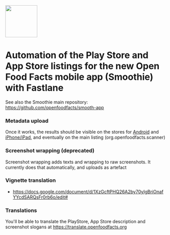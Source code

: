 <picture>
  <source media="(prefers-color-scheme: dark)" srcset="https://static.openfoodfacts.org/images/logos/off-logo-horizontal-dark.svg">
  <source media="(prefers-color-scheme: light)" srcset="https://static.openfoodfacts.org/images/logos/off-logo-horizontal-light.svg">
  <img height="100" src="https://static.openfoodfacts.org/images/logos/off-logo-horizontal-light.svg">
</picture>

# Automation of the Play Store and App Store listings for the new Open Food Facts mobile app (Smoothie) with Fastlane

See also the Smoothie main repository: https://github.com/openfoodfacts/smooth-app



### Metadata upload
Once it works, the results should be visible on the stores for [Android](https://play.google.com/store/apps/details?id=org.openfoodfacts.app) and [iPhone/iPad](https://apps.apple.com/us/app/smooth-app/id1526747703), and eventually on the main listing (org.openfoodfacts.scanner)

### Screenshot wrapping (deprecated)
Screenshot wrapping adds texts and wrapping to raw screenshots. It currently does that automatically, and uploads as artefact

### Vignette translation
- https://docs.google.com/document/d/1XzGcftPHQ26A2by70yIgBriOnafYYcdSARQsFr0rb6o/edit#

### Translations
You'll be able to translate the PlayStore, App Store description and screenshot slogans at https://translate.openfoodfacts.org
